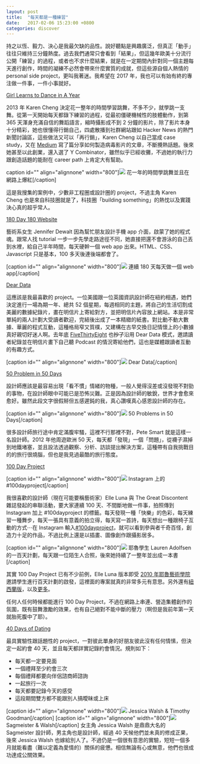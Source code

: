 ```yaml
---
layout: post
title:  "每天都是一種練習"
date:   2017-02-06 15:23:00 +0800
categories: discover
---
```


持之以恆、毅力、決心是我最欠缺的品性。說好聽點是興趣廣泛，但真正「動手」往往只維持三分鐘熱度。過去我們通常只會看到「結果」，但這幾年歐美十分流行公開「練習」的過程，或者也不求什麼結果，就是在一定期間內針對同一個主題每天進行創作，時間的凝練不必然會帶來什麼實質的成就，但這些源自個人熱情的 personal side project，更叫我著迷。我希望在 2017 年，我也可以有始有終的專注做一件事，一件小事就好。

[Girl Learns to Dance in A Year](http://www.karenx.com/blog/i-learned-to-dance-in-a-year/)

2013 年 Karen Cheng 決定花一整年的時間學習跳舞，不多不少，就學跳一支舞。從第一天開始每天都錄下練習的過程，從最初僵硬機械性的肢體動作，到第 365 天渾身充滿自信的舞蹈語言，縮時攝影成不到 2 分鐘的影片，除了影片本身十分精彩，她也很懂得行銷自己，四處散播到社群網站跟如 Hacker News 的熱門新聞討論區，這些做法又可以「再行銷」，Karen Cheng 以自己當成 case study，又在 [Medium](https://medium.com/this-happened-to-me/10-ways-to-make-your-video-go-viral-d19d9b9465de#.6hpudy4kh) 寫了篇分享如何製造病毒影片的文章，不斷攪熱話題。後來她甚至以此創業，還入選了 Y Combinator，雖然似乎已經收攤，不過她的執行力跟創造話題的能耐在 career path 上肯定大有幫助。

caption id="" align="alignnone" width="800"]![](http://i.imgur.com/P39DTIp.jpg) 花一年的時間學跳舞並且在網路上爆紅[/caption]

這是我搜集的案例中，少數非工程圈或設計圈的 project，不過主角 Karen Cheng 也是來自科技圈就是了，科技圈「building something」的熱忱以及實踐決心真的超乎常人。

[180 Day 180 Website](https://jenniferdewalt.com/)

藝術系女生 Jennifer Dewalt 因為幫忙朋友設計手機 app 介面，啟蒙了她的程式魂。跟常人找 tutorial 一步一步先學走路途徑不同，她直接把還不會游泳的自己丟到水裡，給自己半年時間，每天硬幹一個 web app 出來。HTML、CSS、Javascript 只是基本，100 多天後連後端都會了。

[caption id="" align="alignnone" width="800"]![](http://i.imgur.com/OL90S2U.png) 連續 180 天每天做一個 web app[/caption]

[Dear Data](http://www.dear-data.com/)

這應該是我最喜歡的 project。一位美國跟一位英國資訊設計師在紐約相遇，她們決定進行一場為期一年、總共 52 個星期，每週相同的主題，將自己的生活切割成美麗的數據紀錄片，畫在明信片上寄給對方，並把明信片內容放上網站。本是非常單純的兩人計劃大受讀者歡迎，完結後出成了一本精緻的紙書。對比動不動大數據、華麗的程式互動，這種格局窄又質樸，又建構在古早交換日記情懷上的小數據真好親切好迷人啊。去年底 [FiveThirtyEight](https://fivethirtyeight.com/features/we-asked-you-to-visualize-your-podcast-listening-and-wow-did-you-deliver/) 也<del>抄了</del>沿用 Dear Data 模式，邀請讀者紀錄並在明信片畫下自己聽 Podcast 的情況寄給他們，這也是媒體跟讀者互動的有趣方式。

[caption id="" align="alignnone" width="800"]![](http://i.imgur.com/FzmljWf.png) Dear Data[/caption]

[50 Problem in 50 Days](http://50problems50days.com/)

設計師應該是最容易出現「看不慣」情緒的物種，一般人覺得沒差或沒發現不對勁的事物，在設計師眼中可能已是恐怖災難。正是因為設計師的敏銳，世界才會愈來愈好。雖然此段文字很假掰但五感遲鈍的我，真心讚嘆真心感恩設計師的存在。

[caption id="" align="alignnone" width="800"]![](http://i.imgur.com/2cg1ntC.png) 50 Problems in 50 Days[/caption]

很多設計師旅行途中肯定滿腹牢騷，這裡不行那裡不對，Pete Smart 就是這樣一名設計師。2012 年他周遊歐洲 50 天，每天都「發現」一個「問題」，從襪子濕掉到地鐵堵塞，並且設法透過觀察、分析、訪談提出解決方案，這種帶有自我挑戰目的的旅行很燒腦，但也是我見過最酷的旅行態度。

[100 Day Project](https://thegreatdiscontent.com/100days)

[caption id="" align="alignnone" width="800"]![](http://i.imgur.com/NPyTEeU.png) Instagram 上的 #100dayproject[/caption]

我很喜歡的設計師（現在可能要稱藝術家）Elle Luna 與 The Great Discontent 雜誌發起的串聯活動，要大家連續 100 天、不間斷地做一件事，拍照傳到 Instagram 加上 #100dayproject 的標籤。每天發現一種「快樂」的色彩，每天練習一種舞步，每天一張具有意義的拍立得，每天寫一首詩，每天想出一種跟椅子互動的方式⋯在 Instagram 輸入[#100dayproject](https://www.instagram.com/explore/tags/100dayproject/?hl=en)，就可以看到參與者千奇百怪，創造力十足的作品，不過比例上還是以插畫、圖像創作跟攝影居多。

[caption id="" align="alignnone" width="800"]![](http://i.imgur.com/b6xPyws.jpg) 耶魯學生 Lauren Adolfsen 的一百天計劃，每天跟一位陌生人合照，後來她持續了一整年並出成一本書[/caption]

其實 100 Day Project 已有不少前例，Elle Luna 版本即受 [2010 年耶魯藝術學院](http://designobserver.com/feature/five-years-of-100-days/24678)邀請學生進行百天計劃的啟發，這裡面的專案就真的非常多元有意思。另外還有[紐西蘭版](http://100daysproject.co.nz/)，以及[更多](https://www.google.com.tw/search?q=100+day+project&oq=100+day+project&aqs=chrome..69i57j69i59l3j69i60l2.2489j0j4&sourceid=chrome&ie=UTF-8)。

任何人任何時候都能進行 100 Day Project，不過在網路上串連、營造集體創作的氛圍，既有鼓舞激勵的效果，也有自己絕對不能中斷的壓力（啊但是我前年第一天就胎死腹中了耶）。

[40 Days of Dating](http://fortydaysofdating.com/)

最具實驗性跟話題性的 project，一對彼此單身的好朋友彼此沒有任何情愫，但決定一起約會 40 天，並且每天都詳實記錄約會情況。規則如下：

*   每天都一定要見面
*   一個禮拜至少約會三次
*   每個禮拜都要向伴侶諮商師諮詢
*   一起旅行一次
*   每天都要記錄今天的感受
*   這段期間雙方都不能跟別人搞曖昧或上床

[caption id="" align="alignnone" width="800"]![](http://i.imgur.com/OmmBdc8.jpg) Jessica Walsh & Timothy Goodman[/caption] [caption id="" align="alignnone" width="800"]![](http://i.imgur.com/kIVigzn.jpg) Sagmeister & Walsh[/caption] 女主角 Jessica Walsh 是鼎鼎大名的 Sagmeister 設計師，男主角也是設計師，經過 40 天候他們並未真的修成正果，後來 Jessica Walsh 也嫁給別人了。不過仍是一個很有意思的實驗，短短一個多月就能看盡（難以定義為愛情的）關係的疲憊。相信無論有心或無意，他們也很成功達成公關效果。